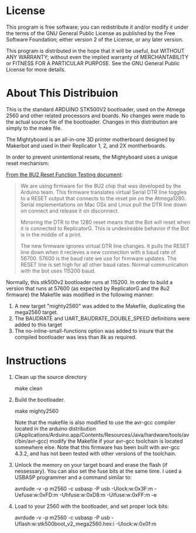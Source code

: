 License
=======

This program is free software; you can redistribute it and/or modify it under
the terms of the GNU General Public License as published by the Free Software
Foundation; either version 2 of the License, or any later version.

This program is distributed in the hope that it will be useful, but WITHOUT
ANY WARRANTY; without even the implied warranty of MERCHANTABILITY or FITNESS
FOR A PARTICULAR PURPOSE. See the GNU General Public License for more details.

About This Distribuion
======================

This is the standard ARDUINO STK500V2 bootloader, used on the Atmega 2560 and
other related processors and boards.  No changes were made to the actual 
source file of the bootloader.  Changes in this distribution are simply to
the make file.

The Mightyboard is an all-in-one 3D printer motherboard designed by Makerbot
and used in their Replicator 1, 2, and 2X montherboards.

In order to prevent unintentional resets, the Mightyboard uses a unique reset
mechanism:

[From the 8U2 Reset Function Testing document](https://github.com/makerbot/MightyBoardFirmware/blob/master/bootloader/8U2_firmware/8U2_Reset_Function_Testing.markdown):
 
>  We are using firmware for the 8U2 chip that was developed by the Arduino team.
> This firmware translates virtual Serial DTR line toggles to a RESET output that 
> connects to the reset pin on the Atmega1280. Serial implementations on Mac OSx 
> and Linux pull the DTR line down on connect and release it on disconnect.
>
> Mirroring the DTR to the 1280 reset means that the Bot will reset when 
> it is connected to ReplicatorG. This is undesireable behavior if the Bot 
> is in the middle of a print.
>
>The new firmware ignores virtual DTR line changes. It pulls the RESET 
>line down when it recieves a new connection with a baud rate of 56700. 
>57600 is the baud rate we use for firmware updates. The RESET line is 
>set high for all other baud rates. Normal communication with the bot 
>uses 115200 baud.

Normally, this stk500v2 bootloader runs at 115200.  In order to build a
version that runs at 57600 (as expected by ReplicatorG and the 8u2 firmware)
the Makefile was modified in the following manner:

1. A new target "mighty2560" was added to the Makefile, duplicating the mega2560 target.
2. The BAUDRATE and UART_BAUDRATE_DOUBLE_SPEED definitions were added to this target
3. The no-inline-small-functions option was added to insure that the compiled bootloader was less than 8k as required.

Instructions
============

1.  Clean up the source directory

	make clean

2.  Build the bootloader.  

	make mighty2560
	
	Note that the makefile is also modified to use the avr-gcc compiler located in the arduino distribution (/Applications/Arduino.app/Contents/Resources/Java/hardware/tools/avr/bin/avr-gcc) modify the Makefile if your avr-gcc toolchain is located somewhere else.  Note that this firmware has been built with avr-gcc 4.3.2, and has not been tested with other versions of the toolchain.

3.  Unlock the memory on your target board and erase the flash (if nessessary).  You can also set the fuse bits at the same time.  I used a USBASP programmer and a command similar to:

	avrdude -v -p m2560 -c usbasp -P usb -Ulock:w:0x3F:m -Uefuse:w:0xFD:m -Uhfuse:w:0xD8:m -Ulfuse:w:0xFF:m -e

3.  Load to your 2560 with the bootloader, and set proper lock bits: 

	avrdude -v -p m2560 -c usbasp -P usb -Uflash:w:stk500boot_v2_mega2560.hex:i -Ulock:w:0x0f:m
